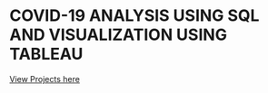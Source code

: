 # COVID-19 ANALYSIS USING SQL AND VISUALIZATION USING TABLEAU
[View Projects here](https://github.com/Sumaya524/CovidProjects.git)
